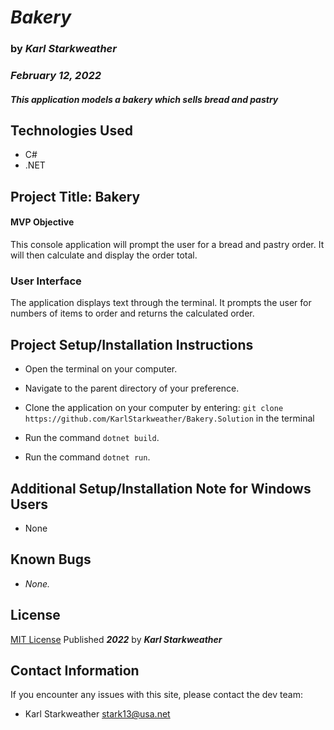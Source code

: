 # _**Bakery**_

### by _**Karl Starkweather**_

### _February 12, 2022_

#### _This application models a bakery which sells bread and pastry_


## Technologies Used

- C#
- .NET

## Project Title: Bakery

#### MVP Objective

This console application will prompt the user for a bread and pastry order. It will then calculate and display the order total.

### User Interface

The application displays text through the terminal. It prompts the user for numbers of items to order and returns the calculated order.

## Project Setup/Installation Instructions

- Open the terminal on your computer.
- Navigate to the parent directory of your preference.

- Clone the application on your computer by entering: 
```git clone https://github.com/KarlStarkweather/Bakery.Solution```
in the terminal
- Run the command ```dotnet build```.
- Run the command ```dotnet run```.

## Additional Setup/Installation Note for Windows Users

- None

## Known Bugs

- _None._

## License

[MIT License](https://opensource.org/licenses/MIT) Published _**2022**_ by _**Karl Starkweather**_

## Contact Information

If you encounter any issues with this site, please contact the dev team:

- Karl Starkweather [stark13@usa.net](mailto:stark13@usa.net)